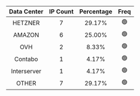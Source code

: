 | Data Center | IP Count | Percentage | Freq |
|:------------:|:--------:|:-----------:|:-----:|
| HETZNER | 7 | 29.17% | 🟢 |
| AMAZON | 6 | 25.00% | 🟢 |
| OVH | 2 | 8.33% | 🟢 |
| Contabo | 1 | 4.17% | 🟢 |
| Interserver | 1 | 4.17% | 🟢 |
| OTHER | 7 | 29.17% | 🟢 |